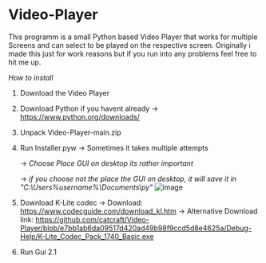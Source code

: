 # Video-Player
This programm is a small Python based Video Player that works for multiple Screens and can select to be played on the respective screen. Originally i made this just for work reasons but if you run into any problems feel free to hit me up.



*How to install*
1. Download the Video Player
 
2. Download Python if you havent already
   -> https://www.python.org/downloads/
3. Unpack Video-Player-main.zip

4. Run Installer.pyw -> Sometimes it takes multiple attempts

   -> *Choose Place GUI on desktop its rather important*
   
   -> *if you choose not the place the GUI on desktop, it will save it in "C:\Users\%username%\Documents\py"*
![image](https://user-images.githubusercontent.com/72657021/214505061-98808294-efa7-4b4c-ab09-6fb6ef6979d3.png)

5.	Download K-Lite codec
   -> Download: https://www.codecguide.com/download_kl.htm
   -> Alternative Download link: https://github.com/catcraft/Video-Player/blob/e7bb1ab6da09517d420ad49b98f9ccd5d8e4625a/Debug-Help/K-Lite_Codec_Pack_1740_Basic.exe

6. Run Gui 2.1
